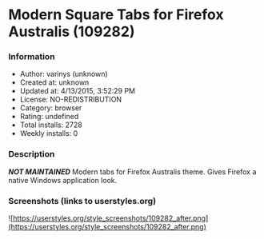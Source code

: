 # Modern Square Tabs for Firefox Australis (109282)

### Information
- Author: varinys (unknown)
- Created at: unknown
- Updated at: 4/13/2015, 3:52:29 PM
- License: NO-REDISTRIBUTION
- Category: browser
- Rating: undefined
- Total installs: 2728
- Weekly installs: 0


### Description
___NOT MAINTAINED___
Modern tabs for Firefox Australis theme.
Gives Firefox a native Windows application look.


### Screenshots (links to userstyles.org)
![https://userstyles.org/style_screenshots/109282_after.png](https://userstyles.org/style_screenshots/109282_after.png)


